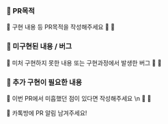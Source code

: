 ### 🌠 PR목적
🌝 구현 내용 등 PR목적을 작성해주세요
🌝 
🌝 

### 🌠 미구현된 내용 / 버그
🌝 미처 구현하지 못한 내용 또는 구현과정에서 발생한 버그
🌝 
🌝 

### 🌠 추가 구현이 필요한 내용
🌝 이번 PR에서 미흡했던 점이 있다면 작성해주세요 \n
🌝 
🌝 

🌌 카톡방에 PR 알림 남겨주세요!
